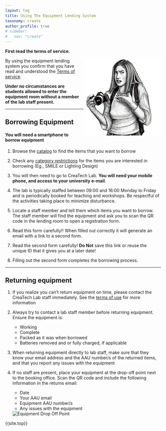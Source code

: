 ```yaml
---
layout: tag
title: Using The Equipment Lending System
taxonomy: create
author_profile: true
# sidebar:
#   nav: "create"
---
```

<a href = "#top"></a>
**First read the terms of service.**

<img align="right" src="/assets/images/howto.png">

By using the equipment lending system you confirm that you have read and understood the [Terms of service](/_pages/terms/). 

**Under no circumstances are students allowed to enter the equipment room without a member of the lab staff present.**

-------------------------


## Borrowing Equipment

#### You will need a smartphone to borrow equipment

1. Browse the <a href="/_pages/equipmentListing.md/">catalog</a> to find the items that you want to borrow

2. Check any [category restrictions](/_pages/terms#restrictions) for the items you are interested in borrowing (Eg., SMILE or Lighting Design)

3. You will then need to go to CreaTech Lab. **You will need your mobile phone, and access to your university e-mail**.

4. The lab is typically staffed between 09:00 and 16:00 Monday to Friday and is periodically booked for teaching and workshops. Be respectful of the activities taking place to minimize disturbance.

5. Locate a staff member and tell them which items you want to borrow. The staff member will find the equipment and ask you to scan the QR code in the lending room to open a registration form.

6. Read this form carefully!! When filled out correctly it will generate an email with a link to a second form.

7. Read the second form carefully! **Do Not** save this link or reuse the unique ID that it gives you at a later date!

8. Filling out the second form completes the borrowing process.

-------------------------

## Returning equipment

1. If you realize you can’t return equipment on time, please contact the CreaTech Lab staff immediately. 
See the [terms of use](/_pages/terms) for more information

2. Always try to contact a lab staff member before returning equipment. Ensure the equipment is:
	- Working
	- Complete
	- Packed as it was when borrowed
	- Batteries removed and or fully charged, if applicable

3. When returning equipment directly to lab staff, make sure that they know your email address and the AAU number/s of the returned items,
and that you report any issues with the equipment

4. If no staff are present, place your equipment at the drop-off point next to the booking office. Scan the QR code and include the following information in the returns email:
	- Date
	- Your AAU email
	- Equipment AAU number/s
	- Any issues with the equipment
	<img src="../../assets/images/dropOff.png" alt="Equipment Drop Off Point" width="300" style="margin: 10p" style="padding: 10px" style="border-radius: 20px;">

{{site.top}}



	